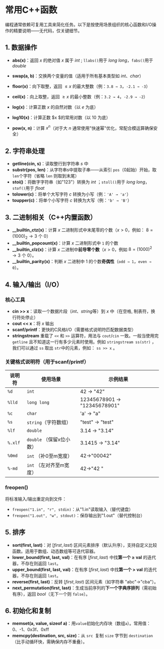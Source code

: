 # 常用C++函数

编程通常依赖可复用工具来简化任务。以下是按使用场景组织的核心函数和I/O操作的精要说明——无代码，仅关键细节。

## 1. 数据操作

- **abs(x)**：返回 $x$ 的绝对值 $x$ 属于 *int* ; `llabs()`用于 *long long*，`fabs()`用于 *double*

- **swap(a, b)**：交换两个变量的值（适用于所有基本类型如 *int*、*char*）
- **floor(x)**：向下取整，返回 $\le x$ 的最大整数（例：`3.8 → 3`，`-2.1 → -3`）
- **ceil(x)**：向上取整，返回 $\ge x$ 的最小整数（例：`3.2 → 4`，`-2.9 → -2`）
- **log(x)**：计算正数 $x$ 的自然对数（以 $e$ 为底）
- **log10(x)**：计算正数 $x $的常用对数（以 $10$ 为底）
- **pow(x, n)**：计算 $x^n$（对于大 $n$ 通常使用"快速幂"优化，常配合模运算确保安全）

## 2. 字符串处理

- **getline(cin, s)**：读取整行到字符串 $s$ 中
- **substr(pos, len)**：从字符串s中提取子串——从索引 `pos`（0起始）开始，取`len`个字符（省略 `len` 则取到末尾）
- **stoi()**：将数字字符串（如"123"）转换为 *int* ；`stoll()`用于 *long long*，`stof()`用于 *float*
- **tolower(c)**：将单个大写字符 $c$ 转换为小写（例：`'A' → 'a'`）
- **toupper(c)**：将单个小写字符 $c$ 转换为大写（例：`'b' → 'B'`）

## 3. 二进制相关（C++内置函数）

- **__builtin_ctz(x)**：计算 $x$ 二进制形式中末尾零的个数（$x \gt 0$，例如： $8 = (1000)_2 \to 3$ 个 $0$）
- **__builtin_popcount(x)**：计算 $x$ 二进制形式中 `1` 的个数
- **__builtin_clz(x)**：计算 $x$ 二进制中**前导零个数**（$x\gt 0$，例如 $8=(1000)^2 \to 3$ 个 $0$）。
- **__builtin_parity(x)**：判断 $x$ 二进制中 $1$ 的个数**奇偶性**（`odd → 1`，`even → 0`）。

## 4. 输入/输出（I/O）

### 核心工具

- **cin >> x**：读取一个数据片段（*int*、*string*等）到 $x$ 中（在空格, 制表符，换行符处停止）
- **cout << x**：将 $x$ 输出
- **scanf/printf**：更快的C风格I/O（需要格式说明符匹配数据类型）
- **stringstream** 重载了 `<<` 和 `>>` 运算符，用法与 `cout`/`cin` 一致。一般当使用完 `getline` 且不知道这一行有多少元素时使用。例如 `stringstream ss(str)` ，我们可以通过 `ss` 取出 `str`中的元素，例如： `ss >> x` 。

### 关键格式说明符（用于scanf/printf）

| 说明符  | 使用场景                 | 示例结果                    |
| ------- | ------------------------ | --------------------------- |
| `%d`    | `int`                    | 42 → "42"                   |
| `%lld`  | `long long`              | 12345678901 → "12345678901" |
| `%c`    | `char`                   | 'a' → "a"                   |
| `%s`    | `string`（字符数组）     | "test" → "test"             |
| `%lf`   | `double`                 | 3.14 → "3.14"               |
| `%.xlf` | `double` （保留x位小数） | 3.1415 → "3.14"             |
| `%0md`  | `int` （补0至m宽度）     | 42→"00042"                  |
| `%-md`  | `int` （左对齐至m宽度）  | 42→"42   "                  |

### freopen()

将标准输入/输出重定向到文件：

- `freopen("1.in", "r", stdin)`：从"1.in"读取输入（替代键盘）
- `freopen("1.out", "w", stdout)`：保存输出到"1.out"（替代控制台）

## 5. 排序

- **sort(first, last)**：对 $[first, last)$ 区间元素排序（默认升序），支持自定义比较函数。适用于数组、动态数组等可迭代容器。
- **lower_bound(first, last, val)**：在有序 $[first, last)$ 中找**第一个 $\ge$ val** 的迭代器，不存在则返回 `last`。
- **upper_bound(first, last, val)**：在有序 $[first, last)$ 中找**第一个 $\gt$ val** 的迭代器，不存在则返回 `last`。
- **reverse(first, last)**：反转 $[first, last)$ 区间元素（如字符串 "abc"→"cba"）。
- **next_permutation(first, last)**：生成当前序列的**下一个字典序排列**（需初始有序），返回 *bool*（无下一个则 `false`）。

## 6. 初始化和复制

- **memset(a, value, sizeof a)**：用`value`初始化内存块（数组`a`）。常用值：0、-1、0x3f、0xff
- **memcpy(destination, src, size)**：从 `src `复制 `size` 字节到 `destination`（比手动循环快，需确保内存不重叠）。